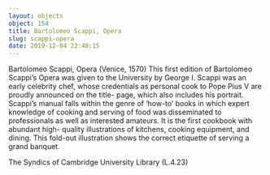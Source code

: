 ```yaml
---
layout: objects
object: 154
title: Bartolomeo Scappi, Opera
slug: scappi-opera
date: 2019-12-04 22:40:15
---
```

Bartolomeo Scappi, Opera (Venice, 1570)  This first edition of Bartolomeo Scappi’s Opera was given to the University by George I. Scappi was an early celebrity chef, whose credentials as personal cook to Pope Pius V are proudly announced on the title-  page, which also includes his portrait. Scappi’s  manual falls within the genre of ‘how-to’ books in which expert knowledge of cooking and serving of food was disseminated to professionals as well as interested amateurs. It is the first cookbook with abundant high- quality illustrations of kitchens, cooking  equipment, and dining. This fold-out illustration  shows the correct etiquette of serving a grand banquet.  

The Syndics of Cambridge University Library (L.4.23)
